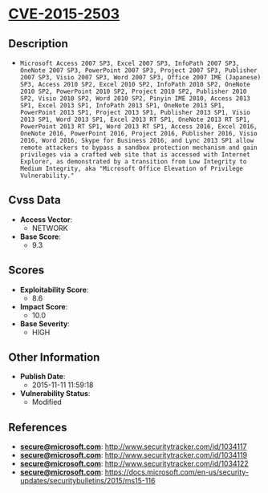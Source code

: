 
# [CVE-2015-2503](https://cve.mitre.org/cgi-bin/cvename.cgi?name=CVE-2015-2503)

## Description

- `Microsoft Access 2007 SP3, Excel 2007 SP3, InfoPath 2007 SP3, OneNote 2007 SP3, PowerPoint 2007 SP3, Project 2007 SP3, Publisher 2007 SP3, Visio 2007 SP3, Word 2007 SP3, Office 2007 IME (Japanese) SP3, Access 2010 SP2, Excel 2010 SP2, InfoPath 2010 SP2, OneNote 2010 SP2, PowerPoint 2010 SP2, Project 2010 SP2, Publisher 2010 SP2, Visio 2010 SP2, Word 2010 SP2, Pinyin IME 2010, Access 2013 SP1, Excel 2013 SP1, InfoPath 2013 SP1, OneNote 2013 SP1, PowerPoint 2013 SP1, Project 2013 SP1, Publisher 2013 SP1, Visio 2013 SP1, Word 2013 SP1, Excel 2013 RT SP1, OneNote 2013 RT SP1, PowerPoint 2013 RT SP1, Word 2013 RT SP1, Access 2016, Excel 2016, OneNote 2016, PowerPoint 2016, Project 2016, Publisher 2016, Visio 2016, Word 2016, Skype for Business 2016, and Lync 2013 SP1 allow remote attackers to bypass a sandbox protection mechanism and gain privileges via a crafted web site that is accessed with Internet Explorer, as demonstrated by a transition from Low Integrity to Medium Integrity, aka "Microsoft Office Elevation of Privilege Vulnerability."`

## Cvss Data

- **Access Vector**:
  - NETWORK
- **Base Score**:
  - 9.3

## Scores

- **Exploitability Score**:
  - 8.6
- **Impact Score**:
  - 10.0
- **Base Severity**:
  - HIGH

## Other Information

- **Publish Date**:
  - 2015-11-11 11:59:18
- **Vulnerability Status**:
  - Modified

## References

- **secure@microsoft.com**: http://www.securitytracker.com/id/1034117
- **secure@microsoft.com**: http://www.securitytracker.com/id/1034119
- **secure@microsoft.com**: http://www.securitytracker.com/id/1034122
- **secure@microsoft.com**: https://docs.microsoft.com/en-us/security-updates/securitybulletins/2015/ms15-116
